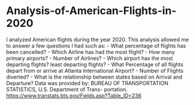 # Analysis-of-American-Flights-in-2020
I analyzed American flights during the year 2020. This analysis allowed me to answer a few questions I had such as: - What percentage of flights has been cancelled? - Which Airline has had the most flight? - How many primary airports? - Number of Airlines? - Which airport has the most departing flights? least departing flights? - What Percentage of all flights depart from or arrive at Atlanta International Airport? - Number of Flights diverted? - What is the relationship between states based on Arrival and Departure?  Data was provided by: BUREAU OF TRANSPORTATION STATISTICS, U.S. Department of Trans- portation. https://www.transtats.bts.gov/Fields.asp?Table_ID=236
